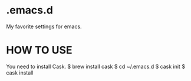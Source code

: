 # .emacs.d

My favorite settings for emacs.

# HOW TO USE

You need to install Cask.
$ brew install cask
$ cd ~/.emacs.d
$ cask init
$ cask install
